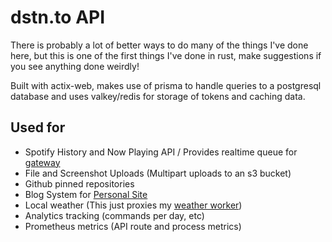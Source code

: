 # dstn.to API

There is probably a lot of better ways to do many of the things I've done here, but this is one of the first things I've done in rust, make suggestions if you see anything done weirdly!

Built with actix-web, makes use of prisma to handle queries to a postgresql database and uses valkey/redis for storage of tokens and caching data.

## Used for

- Spotify History and Now Playing API / Provides realtime queue for [gateway](https://github.com/dustinrouillard/dustin-gateway)
- File and Screenshot Uploads (Multipart uploads to an s3 bucket)
- Github pinned repositories
- Blog System for [Personal Site](https://github.com/dustinrouillard/personal-site)
- Local weather (This just proxies my [weather worker](https://github.com/dustinrouillard/weather-worker))
- Analytics tracking (commands per day, etc)
- Prometheus metrics (API route and process metrics)